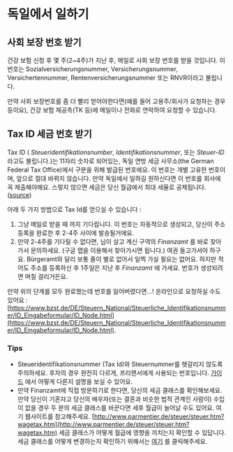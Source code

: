 # 독일에서 일하기

## 사회 보장 번호 받기

건강 보험 신청 후 몇 주(2~4주)가 지난 후, 메일로 사회 보장 번호를 받을 것입니다. 이 번호는 Sozialversicherungsnummer, Versicherungsnummer, Versichertennummer, Rentenversicherungsnummer 또는 RNVR이라고 불립니다. 

만약 사회 보장번호를 좀 더 빨리 얻어야한다면(예를 들어 고용주/회사가 요청하는 경우 등이요), 건강 보험 제공측(TK 등)에 메일이나 전화로 연락하여 요청할 수 있습니다.  

## Tax ID 세금 번호 받기

Tax ID ( *Steueridentifikationsnumber*, *Identifikationsnummer*, 또는 *Steuer-ID* 라고도 불립니다.)는 11자리 숫자로 되어있는, 독일 연방 세금 사무소(the German Federal Tax Office)에서 구분을 위해 발급된 번호에요. 이 번호는 개별 고유한 번호이며, 앞으로 절대 바뀌지 않습니다. 만약 독일에서 일하길 원하신다면 이 번호를 회사에 꼭 제출해야해요. 스렇지 않으면 세금은 당신 월급에서 최대 세율로 공제됩니다. ([source](http://blog.mygermanexpert.com/2013/03/How-to-get-a-German-Tax-ID-Number.html))
 

아래 두 가지 방법으로 Tax Id를 얻으실 수 있습니다 : 

  1. 그냥 메일로 받을 때 까지 기다립니다. 이 번호는 자동적으로 생성되고, 당신이 주소 등록을 완료한 후 2-4주 사이에 발송될거에요.
  2. 만약 2-4주를 기다릴 수 없다면, 님이 살고 계신 구역의 *Finanzamt* 를 바로 찾아 가서 문의하세요. (구글 맵을 이용해서 찾아가시면 됩니다.) 여권 들고가셔야 하구요. Bürgeramt와 달리 보통 줄이 별로 없어서 일찍 가실 필요는 없어요. 하지만 적어도 주소를 등록하신 후 1주일은 지난 후 *Finanzamt* 에 가세요. 번호가 생성되려면 며칠 걸리거든요.

만약 위의 단계를 모두 완료했는데 번호를 잃어버렸다면...! 
온라인으로 요청하실 수도 있어요 : [https://www.bzst.de/DE/Steuern_National/Steuerliche_Identifikationsnummer/ID_Eingabeformular/ID_Node.html](https://www.bzst.de/DE/Steuern_National/Steuerliche_Identifikationsnummer/ID_Eingabeformular/ID_Node.html). 

### Tips

 - Steueridentifikationsnummer (Tax Id)와 Steuernummer를 헷갈리지 않도록 주의하세요. 후자의 경우 완전히 다르게, 프리랜서에게 사용되는 번호입니다. [가이드](http://allaboutberlin.com/guides/german-tax-id-steuernummer) 에서 어떻게 다른지 설명을 보실 수 있어요.
 - 만약 Finanzamt에 직접 방문하기로 한다면, 당신의 세금 클래스를 확인해보세요. 만약 당신이 기혼자고 당신의 배우자(또는 결혼과 비슷한 법적 관계인 사람이) 수입이 없을 경우 두 분의 세금 클래스를 바꾼다면 세후 월급이 늘어날 수도 있어요. 여기 웹사이트를 참고해주세요. [http://www.parmentier.de/steuer/steuer.htm?wagetax.htm](http://www.parmentier.de/steuer/steuer.htm?wagetax.htm) 세금 클래스가 어떻게 월급에 영향을 끼치는지 확인할 수 있답니다.  세금 클래스를 어떻게 변경하는지 확인하기 위해서는 [여기](./changing-tax-category.md) 를 클릭해주세요. 



